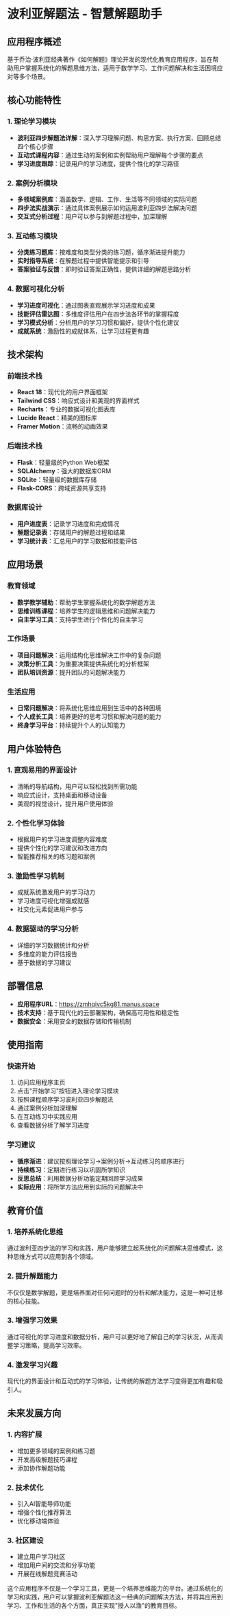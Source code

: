 # 波利亚解题法 - 智慧解题助手

## 应用程序概述

基于乔治·波利亚经典著作《如何解题》理论开发的现代化教育应用程序，旨在帮助用户掌握系统化的解题思维方法，适用于数学学习、工作问题解决和生活困境应对等多个场景。

## 核心功能特性

### 1. 理论学习模块
- **波利亚四步解题法详解**：深入学习理解问题、构思方案、执行方案、回顾总结四个核心步骤
- **互动式课程内容**：通过生动的案例和实例帮助用户理解每个步骤的要点
- **学习进度跟踪**：记录用户的学习进度，提供个性化的学习路径

### 2. 案例分析模块
- **多领域案例库**：涵盖数学、逻辑、工作、生活等不同领域的实际问题
- **四步法实战演示**：通过具体案例展示如何运用波利亚四步法解决问题
- **交互式分析过程**：用户可以参与到解题过程中，加深理解

### 3. 互动练习模块
- **分类练习题库**：按难度和类型分类的练习题，循序渐进提升能力
- **实时指导系统**：在解题过程中提供智能提示和引导
- **答案验证与反馈**：即时验证答案正确性，提供详细的解题思路分析

### 4. 数据可视化分析
- **学习进度可视化**：通过图表直观展示学习进度和成果
- **技能评估雷达图**：多维度评估用户在四步法各环节的掌握程度
- **学习模式分析**：分析用户的学习习惯和偏好，提供个性化建议
- **成就系统**：激励性的成就体系，让学习过程更有趣

## 技术架构

### 前端技术栈
- **React 18**：现代化的用户界面框架
- **Tailwind CSS**：响应式设计和美观的界面样式
- **Recharts**：专业的数据可视化图表库
- **Lucide React**：精美的图标库
- **Framer Motion**：流畅的动画效果

### 后端技术栈
- **Flask**：轻量级的Python Web框架
- **SQLAlchemy**：强大的数据库ORM
- **SQLite**：轻量级的数据库存储
- **Flask-CORS**：跨域资源共享支持

### 数据库设计
- **用户进度表**：记录学习进度和完成情况
- **解题记录表**：存储用户的解题过程和结果
- **学习统计表**：汇总用户的学习数据和技能评估

## 应用场景

### 教育领域
- **数学教学辅助**：帮助学生掌握系统化的数学解题方法
- **思维训练课程**：培养学生的逻辑思维和问题解决能力
- **自主学习工具**：支持学生进行个性化的自主学习

### 工作场景
- **项目问题解决**：运用结构化思维解决工作中的复杂问题
- **决策分析工具**：为重要决策提供系统化的分析框架
- **团队培训资源**：提升团队的问题解决能力

### 生活应用
- **日常问题解决**：将系统化思维应用到生活中的各种困境
- **个人成长工具**：培养更好的思考习惯和解决问题的能力
- **终身学习平台**：持续提升个人的认知能力

## 用户体验特色

### 1. 直观易用的界面设计
- 清晰的导航结构，用户可以轻松找到所需功能
- 响应式设计，支持桌面和移动设备
- 美观的视觉设计，提升用户使用体验

### 2. 个性化学习体验
- 根据用户的学习进度调整内容难度
- 提供个性化的学习建议和改进方向
- 智能推荐相关的练习题和案例

### 3. 激励性学习机制
- 成就系统激发用户的学习动力
- 学习进度可视化增强成就感
- 社交化元素促进用户参与

### 4. 数据驱动的学习分析
- 详细的学习数据统计和分析
- 多维度的能力评估报告
- 基于数据的学习建议

## 部署信息

- **应用程序URL**：https://zmhqivc5kg81.manus.space
- **技术支持**：基于现代化的云部署架构，确保高可用性和稳定性
- **数据安全**：采用安全的数据存储和传输机制

## 使用指南

### 快速开始
1. 访问应用程序主页
2. 点击"开始学习"按钮进入理论学习模块
3. 按照课程顺序学习波利亚四步解题法
4. 通过案例分析加深理解
5. 在互动练习中实践应用
6. 查看数据分析了解学习进度

### 学习建议
- **循序渐进**：建议按照理论学习→案例分析→互动练习的顺序进行
- **持续练习**：定期进行练习以巩固所学知识
- **反思总结**：利用数据分析功能定期回顾学习成果
- **实际应用**：将所学方法应用到实际的问题解决中

## 教育价值

### 1. 培养系统化思维
通过波利亚四步法的学习和实践，用户能够建立起系统化的问题解决思维模式，这种思维方式可以应用到各个领域。

### 2. 提升解题能力
不仅仅是数学解题，更是培养面对任何问题时的分析和解决能力，这是一种可迁移的核心技能。

### 3. 增强学习效果
通过可视化的学习进度和数据分析，用户可以更好地了解自己的学习状况，从而调整学习策略，提高学习效率。

### 4. 激发学习兴趣
现代化的界面设计和互动式的学习体验，让传统的解题方法学习变得更加有趣和吸引人。

## 未来发展方向

### 1. 内容扩展
- 增加更多领域的案例和练习题
- 开发高级解题技巧课程
- 添加协作解题功能

### 2. 技术优化
- 引入AI智能导师功能
- 增强个性化推荐算法
- 优化移动端体验

### 3. 社区建设
- 建立用户学习社区
- 增加用户间的交流和分享功能
- 开展在线解题竞赛活动

这个应用程序不仅是一个学习工具，更是一个培养思维能力的平台。通过系统化的学习和实践，用户可以掌握波利亚解题法这一经典的问题解决方法，并将其应用到学习、工作和生活的各个方面，真正实现"授人以渔"的教育目标。

